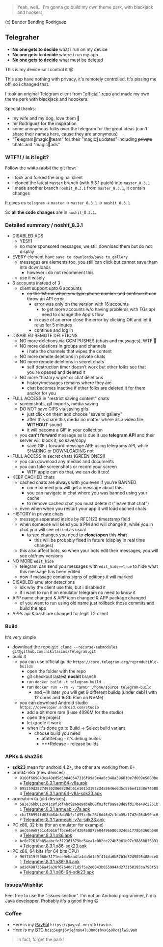 > Yeah, well... I'm gonna go build my own theme park, with blackjack and hookers.

(c) Bender Bending Rodríguez

## Telegraher

* **No one gets to decide** what i run on my device
* **No one gets to decide** where i run my app
* **No one gets to decide** what must be deleted

This is my device so i control it 😎

This app have nothing with privacy, it's remotely controlled. It's pissing me off, so i changed
that.

I took an original Telegram client from ["official" repo](https://github.com/DrKLO/Telegram) and
made my own theme park with blackjack and hoookers.

Special thanks:

* my wife and my dog, love them 🍑
* mr Rodríguez for the inspiration
* some anonymous folks over the telegram for the great ideas (can't share their names here, cause
  they are anonymous)
* "Telegram🦄magic🦄team" for their "magic🦄updates" including ~~private~~ chats and "magic🦄ads"

### WTF?! / is it legit?

Follow the ~~white rabbit~~ the git flow:

* i took and forked the original client
* i cloned the latest `master` branch (with 8.3.1 patch) into `master_8.3.1`
* i made another branch `noshit_8.3.1` from `master_8.3.1`, it contain changes

It gives us `telegram` -> `master` -> `master_8.3.1` -> `noshit_8.3.1`

So **all the code changes** are in `noshit_8.3.1`.

### Detailed summary / noshit_8.3.1

* DISABLED ADS
    * YES!!1
    * no more sponsored messages, we still download them but do not display
* EVERY element have `save to downloads`/`save to gallery`
    * messages are elements too, you still can click but cannot save them into downloads
        * however i do not recomment this
    * use it wisely
* 6 accounts instead of 3
    * client support upto 6 accounts
        * ~~on the 1st run when you type phone number and continue it can throw an API error~~
            * error was only on the version with 16 accounts
                * to get more accounts w/o having problems with TGs api need to change the App's
                  flow
            * in case of an error close the error by clicking OK and let it relax for 5 minutes
            * continue and log in
* DISABLED REMOTE DELETIONS
    * NO more deletions via GCM PUSHES (chats and messages), WTF 💩
    * NO more deletions in groups and channels
        * i hate the channels that wipes the content
    * NO more remote deletions in private chats
    * NO more remote deletions in secret chats
        * self destruction timer doesn't work but other folks see that you're opened and deleted it
    * NO more "history wipe" or chat deletions
        * history/messages remains where they are
        * chat becomes inactive if other folks are deleted it for them and/or for you
* FULL ACCESS in "restrict saving content" chats
    * screenshots, gif imports, media saving
    * DO NOT save GIFS via saving gifs
        * just click on them and choose "save to gallery"
        * after this share this media no matter where as a video file **WITHOUT** sound
        * it will become a GIF in your collection
    * you **can't forward** message as is due it use **telegram API** and their server will block
      it, so save/copy
        * save GIF / forward message ARE using telegrams API, while SHARING or DOWNLOADING not
* FULL ACCESS in secret chats (GREEN ONES!)
    * you can download any medias and documents
    * you can take screenshots or record your screen
        * WTF apple can do that, we can do it too!
* KEEP CACHED chats
    * cached chats are always with you even if you're BANNED
        * once banned you will get a message about this
        * you can navigate in chat where you was banned using your cache
        * to remove cached chat you must delete it ("leave that chat")
    * even when when you restart your app it will load cached chats
* HISTORY in private chats
    * message separated inside by RFC1123 timestamp field
    * when someone will send you a PM and will change it, while you in chat you will see `edited` as
      usual
        * to see changes you need to **close/open** this **chat**
            * this will be probably fixed in future (display in real time changes)
    * this also affect bots, so when your bots edit their messages, you will see old/new versions
* NO MORE `edit_hide`
    * telegram can send you messages with `edit_hide==true` to hide what this message has been
      edited
    * now if message contains signs of editions it will marked
* DISABLED emulator detections
    * idk why the client use this, but i disabled it
    * if i want to run it on emulator telegram no need to know it
* APP name changed & APP icon changed & APP package changed
    * of you want to run using old name just rollback those commits and build the app
* APPs api & hash are changed for legit TG client

### Build

It's very simple

* download the repo `git clone --recurse-submodules git@github.com:nikitasius/Telegram.git`
* build it
    * you can use official guide `https://core.telegram.org/reproducible-builds`
        * open the folder with the repo
        * git checkout lastest **noshit** branch
        * run `docker build -t telegram-build .`
        * run `docker run --rm -v "$PWD":/home/source telegram-build`
            * and ~1h later you will get 9 different builds (under deb11 with 12 cores and 16Gb Ram
              on NVMe)
    * you can download Android studio `https://developer.android.com/studio`
        * add a bit more ram (i use 4096M for the studio)
        * open the project
        * let gradle it work
        * when it's done go to Build -> Select build variant
            * choose build you need
                * afatDebug - it's debug builds
                * ***Release - release builds

### APKs & sha256

* **sdk23** mean for android 4.2+, the other are working from 6+
* arm64-v8a (new devices)
    * `0108f669043ca48ed5d5b848547316f09a0e4a6c348a396010e7d609e5868bee`  [Telegraher.8.3.1.arm64-v8a.apk](/apk/Telegraher.8.3.1.arm64-v8a.apk)
    * `095259d282749302866820db61e161b3192c34a5646e0d5c556e413d8e746884`  [Telegraher.8.3.1.arm64-v8a-sdk23.apk](/apk/Telegraher.8.3.1.arm64-v8a-sdk23.apk)
* armeabi-v7a (old devices)
    * `5a2e36bb012c41c8f1df4bc9269e9abeb08f82fcf0a9a8de9fd17be49c2251b1`  [Telegraher.8.3.1.armeabi-v7a.apk](/apk/Telegraher.8.3.1.armeabi-v7a.apk)
    * `cba750994fd83bb84c3da5b5c1d55ce0c28f8d46d2c1db35a17d7e264b90ac6f`  [Telegraher.8.3.1.armeabi-v7a-sdk23.apk](/apk/Telegraher.8.3.1.armeabi-v7a-sdk23.apk)
* PC x86, 32 bits (for an emulator for example)
    * `aec0a9e8751c4b616ffbce4bef420460877e04496680c0246a1778b4366b640d`  [Telegraher.8.3.1.x86.apk](/apk/Telegraher.8.3.1.x86.apk)
    * `bc0e72618b85aabcfe37236f379bc54ea1e002ee224b3061b97e388680f58314`  [Telegraher.8.3.1.x86-sdk23.apk](/apk/Telegraher.8.3.1.x86-sdk23.apk)
* PC x86, 64 bits (for 64 bits CPU)
    * `9637419f5980e3171ece9ebaa4fa4da3d1e9f414da6b87b3d5249028408ece81`  [Telegraher.8.3.1.x86-64.apk](/apk/Telegraher.8.3.1.x86-64.apk)
    * `ad2d4987366a45a36f67640d71d5f5e2e0043b6559944d273158195ba790f51e`  [Telegraher.8.3.1.x86-64-sdk23.apk](/apk/Telegraher.8.3.1.x86-64-sdk23.apk)

### Issues/Wishlist

Feel free to use the "issues section". I'm not an Android programmer, i'm a Java developper.
Probably it's a good thing 😃

### Coffee

* Here is my [PayPal](https://paypal.me/nikitasius) `https://paypal.me/nikitasius`
* Here is
  my [BTC](bitcoin:bc1q5egmj6vjejmsu4lu3nmdshvx6p0kcajlw5u9a0?message=github_telegraher) `bc1q5egmj6vjejmsu4lu3nmdshvx6p0kcajlw5u9a0`

> In fact, forget the park!